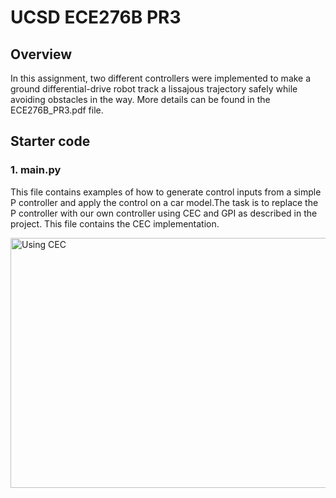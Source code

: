 # UCSD ECE276B PR3 

## Overview
In this assignment, two different controllers were implemented to make a ground differential-drive robot track a lissajous trajectory safely while avoiding obstacles in the way. More details can be found in the ECE276B_PR3.pdf file. 
## Starter code
### 1. main.py
This file contains examples of how to generate control inputs from a simple P controller and apply the control on a car model.The task is to replace the P controller with our own controller using CEC and GPI as described in the project. This file contains the CEC implementation. 

<img src="[https://github.com/dsechsan/Trajectory-Tracking/blob/09b8302673f58925ed703b42a834186b42e50ee1/fig/animation1686890140.158695.gif" alt="Using CEC" width="600" height="400">

